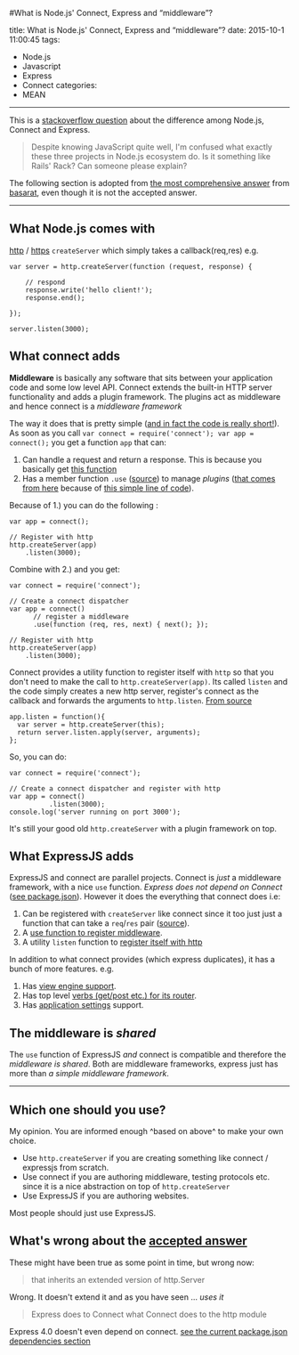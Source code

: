 #What is Node.js' Connect, Express and “middleware”?

title: What is Node.js' Connect, Express and “middleware”?
date: 2015-10-1 11:00:45
tags:
- Node.js
- Javascript
- Express
- Connect
categories:
- MEAN

---

This is a [stackoverflow question](http://stackoverflow.com/questions/5284340/what-is-node-js-connect-express-and-middleware) about the difference among Node.js, Connect and Express.
> Despite knowing JavaScript quite well, I'm confused what exactly these three projects in Node.js ecosystem do. Is it something like Rails' Rack? Can someone please explain?

The following section is adopted from [the most comprehensive answer](http://stackoverflow.com/a/23957864/3697757) from [basarat](http://stackoverflow.com/users/390330/basarat), even though it is not the accepted answer.
<!-- more -->


----------


What Node.js comes with
-----------------------
[http][1] / [https][2] `createServer` which simply takes a callback(req,res) e.g.

    var server = http.createServer(function (request, response) {

        // respond
        response.write('hello client!');
        response.end();

    });

    server.listen(3000);


What connect adds
-----------------
**Middleware** is basically any software that sits between your application code and some low level API. Connect extends the built-in HTTP server functionality and adds a plugin framework. The plugins act as middleware and hence connect is a *middleware framework*

The way it does that is pretty simple ([and in fact the code is really short!][3]). As soon as you call `var connect = require('connect'); var app = connect();` you get a function `app` that can:

 1.  Can handle a request and return a response. This is because you basically get [this function][4]
 2.  Has a member function `.use` ([source][7]) to manage *plugins* ([that comes from here][5] because of [this simple line of code][6]).

Because of 1.) you can do the following :

    var app = connect();

    // Register with http
    http.createServer(app)
        .listen(3000);

Combine with 2.) and you get:


    var connect = require('connect');

    // Create a connect dispatcher
    var app = connect()
          // register a middleware
          .use(function (req, res, next) { next(); });

    // Register with http
    http.createServer(app)
        .listen(3000);

Connect provides a utility function to register itself with `http` so that you don't need to make the call to `http.createServer(app)`. Its called `listen` and the code simply creates a new http server, register's connect as the callback and forwards the arguments to `http.listen`. [From source][8]

    app.listen = function(){
      var server = http.createServer(this);
      return server.listen.apply(server, arguments);
    };

So, you can do:

    var connect = require('connect');

    // Create a connect dispatcher and register with http
    var app = connect()
              .listen(3000);
    console.log('server running on port 3000');

It's still your good old `http.createServer` with a plugin framework on top.

What ExpressJS adds
-------------------
ExpressJS and connect are parallel projects. Connect is *just* a middleware framework, with a nice `use` function. *Express does not depend on Connect* ([see package.json][9]). However it does the everything that connect does i.e:

 1. Can be registered with `createServer` like connect since it too just just a function that can take a `req`/`res` pair ([source][10]).
 2. A [use function to register middleware][11].
 3. A utility `listen` function to [register itself with http][12]

In addition to what connect provides (which express duplicates), it has a bunch of more features. e.g.

 1. Has [view engine support][13].
 2. Has top level [verbs (get/post etc.) for its router][14].
 3. Has [application settings][15] support.

The middleware is *shared*
------------------------
The `use` function of ExpressJS *and* connect is compatible and therefore the *middleware is shared*. Both are middleware frameworks, express just has more than *a simple middleware framework*.


----------


Which one should you use?
------------------------

My opinion. You are informed enough ^based on above^ to make your own choice.

 - Use `http.createServer` if you are creating something like connect / expressjs from scratch.
 - Use connect if you are authoring middleware, testing protocols etc. since it is a nice abstraction on top of `http.createServer`
 - Use ExpressJS if you are authoring websites.

Most people should just use ExpressJS.

What's wrong about the [accepted answer](http://stackoverflow.com/questions/5284340/what-is-node-js-connect-express-and-middleware/5290324#5290324)
------------------------


These might have been true as some point in time, but wrong now:

> that inherits an extended version of http.Server

Wrong. It doesn't extend it and as you have seen ... *uses it*

> Express does to Connect what Connect does to the http module

Express 4.0 doesn't even depend on connect. [see the current package.json dependencies section][16]


  [1]: http://nodejs.org/api/http.html
  [2]: http://nodejs.org/api/https.html
  [3]: https://github.com/senchalabs/connect/blob/a9d71168013454635cf069ff2954977df355979f/lib/proto.js
  [4]: https://github.com/senchalabs/connect/blob/a9d71168013454635cf069ff2954977df355979f/lib/connect.js#L28
  [5]: https://github.com/senchalabs/connect/blob/a9d71168013454635cf069ff2954977df355979f/lib/proto.js
  [6]: https://github.com/senchalabs/connect/blob/a9d71168013454635cf069ff2954977df355979f/lib/connect.js#L29
  [7]: https://github.com/senchalabs/connect/blob/a9d71168013454635cf069ff2954977df355979f/lib/proto.js#L62
  [8]: https://github.com/senchalabs/connect/blob/a9d71168013454635cf069ff2954977df355979f/lib/proto.js#L231-L234
  [9]: https://github.com/visionmedia/express/blob/311e83e591a149a7549bab543dfd126d3223f7fd/package.json#L49-L68
  [10]: https://github.com/visionmedia/express/blob/311e83e591a149a7549bab543dfd126d3223f7fd/lib/express.js#L27
  [11]: https://github.com/visionmedia/express/blob/311e83e591a149a7549bab543dfd126d3223f7fd/lib/application.js#L174
  [12]: https://github.com/visionmedia/express/blob/311e83e591a149a7549bab543dfd126d3223f7fd/lib/application.js#L538-L541
  [13]: https://github.com/visionmedia/express/blob/311e83e591a149a7549bab543dfd126d3223f7fd/lib/application.js#L463
  [14]: https://github.com/visionmedia/express/blob/311e83e591a149a7549bab543dfd126d3223f7fd/lib/application.js#L408-L409
  [15]: https://github.com/visionmedia/express/blob/311e83e591a149a7549bab543dfd126d3223f7fd/lib/application.js#L307
  [16]: https://github.com/visionmedia/express/blob/311e83e591a149a7549bab543dfd126d3223f7fd/package.json#L49-L68
